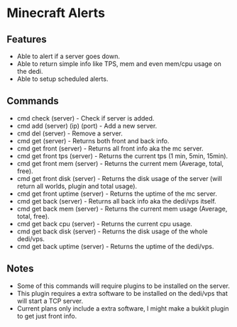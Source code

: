 # Minecraft Alerts
## Features
- Able to alert if a server goes down.
- Able to return simple info like TPS, mem and even mem/cpu usage on the dedi.
- Able to setup scheduled alerts.

## Commands
- cmd check (server) - Check if server is added.
- cmd add (server) (ip) (port) - Add a new server.
- cmd del (server) - Remove a server.
- cmd get (server) - Returns both front and back info.
- cmd get front (server) - Returns all front info aka the mc server.
- cmd get front tps (server) - Returns the current tps (1 min, 5min, 15min).
- cmd get front mem (server) - Returns the current mem (Average, total, free).
- cmd get front disk (server) - Returns the disk usage of the server (will return all worlds, plugin and total usage).
- cmd get front uptime (server) - Returns the uptime of the mc server.
- cmd get back (server) - Returns all back info aka the dedi/vps itself.
- cmd get back mem (server) - Returns the current mem usage (Average, total, free).
- cmd get back cpu (server) - Returns the current cpu usage.
- cmd get back disk (server) - Returns the disk usage of the whole dedi/vps.
- cmd get back uptime (server) - Returns the uptime of the dedi/vps.

## Notes
- Some of this commands will require plugins to be installed on the server.
- This plugin requires a extra software to be installed on the dedi/vps that will start a TCP server.
- Current plans only include a extra software, I might make a bukkit plugin to get just front info.